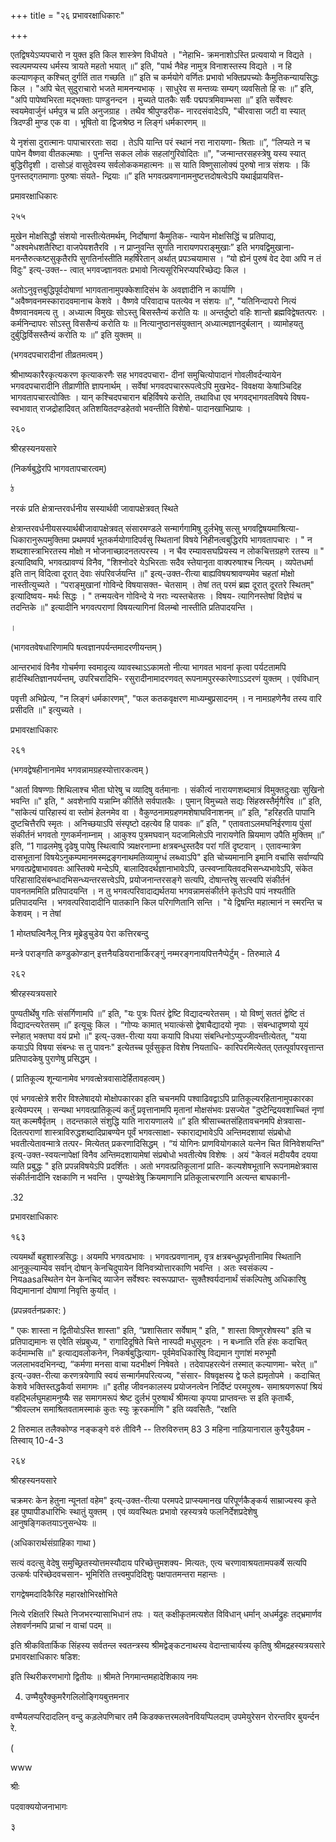 +++
title = "२६ प्रभावरक्षाधिकारः"

+++






एतद्विषयेऽप्यपचारो न युक्त इति किल शास्त्रेण विधीयते । "नेहाभि- क्रमनाशोऽस्ति प्रत्यवायो न विद्यते । स्वल्पमप्यस्य धर्मस्य त्रायते महतो भयात् ॥” इति, "पार्थ नैवेह नामुत्र विनाशस्तस्य विद्यते । न हि कल्याणकृत् कश्चित् दुर्गतिं तात गच्छति ॥” इति च कर्मयोगे वर्णितः प्रभावो भक्तिप्रपच्योः कैमुतिकन्यायसिद्धः किल । "अपि चेत् सुदुराचारो भजते मामनन्यभाक् । साधुरेव स मन्तव्यः सम्यग् व्यवसितो हि सः ॥” इति, "अपि पापेष्वभिरता मद्भक्ताः पाण्डुनन्दन । मुच्यते पातकैः सर्वैः पद्मपत्रमिवाम्भसा ॥” इति सर्वेश्वरः स्वयमेवार्जुनं धर्मपुत्र च प्रति अनुजग्राह । तथैव श्रीपुण्डरीक- नारदसंवादेऽपि, "चीरवासा जटी वा स्यात् त्रिदण्डी मुण्ड एक वा । भूषितो वा द्विजश्रेष्ठ न लिङ्गं धर्मकारणम् ॥ 

ये नृशंसा दुरात्मानः पापाचाररताः सदा । तेऽपि यान्ति परं स्थानं नरा नारायणा- श्रिताः ॥”, “लिप्यते न च पापेन वैष्णवा वीतकल्मषाः । पुनन्ति सकल लोकं सहलांगुरिवोदितः ॥", "जन्मान्तरसहस्त्रेषु यस्य स्यात् बुद्धिरीदृशी । दासोऽहं वासुदेवस्य सर्वलोककमहात्मनः ॥ स याति विष्णुसालोक्यं पुरुषो नात्र संशयः । किं पुनस्तद्गतमाणाः पुरुषाः संयते- न्द्रियाः ॥” इति भगवत्प्रवणानामनुष्टत्तदोषत्वेऽपि यथाईप्रायवित्त- 

प्रमावरक्षाधिकारः 

२५५ 

मुखेन मोक्षसिद्धौ संशयो नास्तीत्येतमर्थम्, निर्दोषाणां कैमुतिक- न्यायेन मोक्षसिद्धिं च प्रतिपाद्य, "अश्वमेधशतैरिष्टा वाजपेयशतैरवि । न प्राप्नुवन्ति सुगति नारायणपराङ्मुखाः” इति भगवद्विमुखाना- मनन्तैरुत्कष्टसुकृतैरपि सुगतिर्नास्तीति महर्षिरेतान् अर्थात् प्रपञ्चयामास । “यो ह्येनं पुरुषं वेद देवा अपि न तं विदुः" इत्य्-उक्त-- त्वात् भगवज्ज्ञानवतः प्रभावो नित्यसूरिभिरप्यपरिच्छेद्यः किल । 

अतोऽनुवृत्तबुद्धिपूर्वदोषाणां भागवतानामुपक्केशादिसंभ के अवज्ञादीनि न कार्याणि । "अवैष्णवनमस्कारादवमानाच केशवे । वैष्णवे परिवादाच पतत्येव न संशयः ॥", "यतिनिन्दापरो नित्यं वैष्णवानवमत्य तु । अध्यात्म विमुखः सोऽस्तु बिसस्तैन्यं करोति यः ॥ अन्तर्दुष्टो वहिः शान्तो ब्रह्मविद्वेषतत्परः । कर्मनिन्दापरः सोऽस्तु विससैन्यं करोति यः ॥ नित्यानुष्ठानसंयुक्तान् अध्यात्मज्ञानदुर्बलान् । व्यामोहयतु दुर्बुद्धिर्विसस्तैन्यं करोति यः ॥” इति युक्तम् ॥ 

(भगवदपचारादीनां तीव्रतमत्वम् ) 

श्रीभाष्यकारैरकृत्यकरण कृत्याकरणैः सह भगवदपचारा- दीनां समुचित्योपादानं गोवलीवर्दन्यायेन भगवदपचारादीनि तीव्राणीति ज्ञापनार्थम् । सर्वेषां भगवदपचाररूपत्वेऽपि मुखभेद- विवक्षया केषाञ्चिदिह भागवतापचारत्वोक्तिः । यान् कश्चिदपचारान बहिर्विषये करोति, तथाविधा एव भगवद्भागवतविषये विषय- स्वभावात् राजद्रोहादिवत् अतिशयितदण्डहेतवो भवन्तीति विशेषो- पादानखाभिप्रायः । 

२६० 

श्रीरहस्यनयसारे 

(निकर्षबुद्धेरपि भागवतापचारत्वम्) 

ঠ 

नरकं प्रति क्षेत्रान्तरवर्धनीय सस्यार्थवी जावापक्षेत्रवत् स्थिते 

क्षेत्रान्तरवर्धनीयसस्यार्थबीजावापक्षेत्रवत् संसारमण्डले सन्मार्गगामिषु दुर्लभेषु सत्सु भगवद्विषयमाश्रित्या- धिकारानुरूपमुक्तिमा प्रथमपर्व भूतकर्मयोगादिपर्वसु स्थितानां विषये निहीनत्वबुद्धिरपि भागवतापचारः । " न शब्दशास्त्राभिरतस्य मोक्षो न भोजनाच्छादनतत्परस्य । न चैव रम्यावसघप्रियस्य न लोकचित्तग्रहणे रतस्य ॥ " इत्यादिष्वपि, भगवत्प्रावण्यं विनैव, "शिश्नोदरे येऽभिरताः सदैव स्तेयानृता वाक्परुषाश्च नित्यम् । व्यपेतधर्मा इति तान् विदित्वा दूरात् देवाः संपरिवर्जयन्ति ॥" इत्य्-उक्त-रीत्या बाह्यविषयश्रावण्यमेव चहतां मोक्षो नास्तीत्युच्यते । “पराङ्मुखानां गोविन्दे विषयासक्त- चेतसाम् । तेषां तत् परमं ब्रह्म दूरात् दूरतरे स्थितम्" इत्यादिष्वय- मर्थः सिद्धः । " तन्मयत्वेन गोविन्दे ये नराः न्यस्तचेतसः । विषय- त्यागिनस्तेषां विज्ञेयं च तदन्तिके ॥" इत्यादीनि भगवत्पराणां विषयत्यागिनां विलम्बो नास्तीति प्रतिपादयन्ति । 

। 

(भागवतवेषधारिणामपि षत्वज्ञानपर्यन्तमादरणीयन्तम् ) 

आन्तरभावं विनैव गोचर्मणा स्वमादृत्य व्यावस्थाऽऽकामतो नीत्या भागवत भावनां कृत्वा पर्यटतामपि हार्दस्थितिज्ञानपर्यन्तम्, उपरिचरादिभि- रसुरादीनामादरणवत् रूपनामपुरस्कारेणाऽऽदरणं युक्तम् । एवंविधान् 

पवृत्ती अभिप्रेत्य, "न लिङ्गं धर्मकारणम्", "फल कतकवृक्षरण माध्यम्बुप्रसादनम् । न नामग्रहणेनैव तस्य वारि प्रसीदति ॥" इत्युच्यते । 

प्रभावरक्षाधिकारः 

२६१ 

(भगवद्वेषहीनानामेव भगवन्नामग्रहस्योत्तारकत्वम् ) 

"आर्ता विषण्णाः शिथिलाश्च भीता घोरेषु च व्यादिषु वर्तमानाः । संकीर्त्य नारायणशब्दमात्रं विमुक्तदुःखाः सुखिनो भवन्ति ॥" इति, " अवशेनापि यन्नाम्नि कीर्तिते सर्वपातकैः । पुमान् विमुच्यते सद्यः सिंहस्रस्तैर्मृगैरिव ॥” इति, "सांकेत्यं पारिहास्यं वा स्तोमं हेलनमेव वा । वैकुण्ठनामग्रहणमशेषाघविनाशनम् ॥” इति, "हरिहरति पापानि दुष्टचित्तैरपि स्मृतः । अनिच्छयाऽपि संस्पृष्टो दहत्येव हि पावकः ॥” इति, " एतावताऽलमघनिईरणाय पुंसां संकीर्तनं भगवतो गुणकर्मनाम्नाम् । आकुश्य पुत्रमघवान् यदजामिलोऽपि नारायणेति म्रियमाण उपैति मुक्तिम् ॥” इति, “1 गाढलमेषु दृढेषु पापेषु स्थित्वापि त्र्यक्षरनाम्ना क्षत्रबन्धुस्तदैव परां गतिं दृष्टवान् । एतावन्मात्रेण दासभूतानां विषयेऽनुकम्पमानमस्मद्रङ्गनाथमतिव्यामुग्धं लब्ध्वाऽपि" इति चोच्यमानानि इमानि वचांसि सर्वाण्यपि भगवत्प्रद्वेषाभाववतः आस्तिक्ये मन्देऽपि, बालादिवदर्थज्ञानाभावेऽपि, उत्स्वप्नायितवदभिसन्ध्यभावेऽपि, संकेत परिहासादिसंबन्धादभिसन्ध्यन्तरसत्त्वेऽपि, प्रयोजनान्तरसङ्गे सत्यपि, दोषान्तरेषु सत्स्वपि संकीर्तनं पावनतममिति प्रतिपादयन्ति । न तु भगवत्परिवादाद्यर्थतया भगवन्नामसंकीर्तने कृतेऽपि पापं नश्यतीति प्रतिपादयन्ति । भगवत्परिवादादीनि पातकानि किल परिगणितानि सन्ति । "ये द्विषन्ति महात्मानं न स्मरन्ति च केशवम् । न तेषां 

1 मोय्तघल्विनैलू नित्र मूब्रेडुचुडेय पेरा कत्तिरबन्दु 

मन्त्रे पराङ्गति कण्डुकोण्डान् इत्तनैयडियरानार्किरङ्गुं नम्मरङ्गनायपित्तनैप्पेर्टुम् - तिरुमाले 4 

२६२ 

श्रीरहस्यत्रयसारे 

पुण्यतीर्थेषु गतिः संसर्गिणामपि ॥” इति, "यः पुत्रः पितरं द्वेष्टि विद्यादन्यरेतसम् । यो विष्णुं सततं द्वेष्टि तं विद्यादन्त्यरेतसम् ॥” इत्यूचुः किल । “गोप्यः कामात् भयात्कंसो द्वेषाचैद्यादयो नृपाः । संबन्धादृष्णयो यूयं स्नेहात् भक्तघा वयं प्रभो ॥" इत्य्-उक्त-रीत्या यया कयापि विधया संबन्धिनोऽप्युज्जीवन्तीत्येतत्, "यया कयाऽपि विषया संबन्धः स तु पावनः" इत्येतच्च पूर्वसुकृत विशेष नियताधि- कारिपरमित्येतत् एतत्पूर्वापरवृत्तान्त प्रतिपादकेषु पुराणेषु प्रसिद्धम् । 

( प्रातिकूल्य शून्यानामेव भगवत्क्षेत्रवासादेर्हितावहत्वम् ) 

एवं भगवत्क्षेत्रे शरीर विश्लेषादयो मोक्षोपकारका इति चचनमपि पश्वाढिवद्वाऽपि प्रातिकूल्यरहितानामुपकारका इत्येवम्परम् । सन्यथा भगवत्प्रातिकूल्यं कर्तुं प्रवृत्तानामपि मृतानां मोक्षसंभवः प्रसज्येत "दुष्टेन्द्रियवशाच्चितं नृणां यत् कल्मषैर्वृतम् । तदन्तकाले संशुद्धि याति नारायणालये ॥” इति श्रीसाच्चतसंहितावचनमपि क्षेत्रवासा- दितत्पराणां शास्त्राविरुद्धशब्दादिप्राबण्येन पूर्वं भगवत्साक्षा- स्काराद्यभावेऽपि अन्तिमदशायां संप्रबोधो भवतीत्येतावन्मात्रे तत्पर- मित्येतत् प्रकरणादिसिद्धम् । “यं योगिनः प्राणवियोगकाले यत्नेन चित विनिवेशयन्ति" इत्य्-उक्त-स्वयत्नापेक्षां विनैव अन्तिमदशायामेषां संप्रबोधो भवतीत्येष विशेषः । अयं "केवलं मदीययैव दयया व्यति प्रबुद्धः " इति प्रपन्नविषयेऽपि प्रदर्शितः । अतो भगवत्प्रतिकूलानां प्राति- कल्यशेषभूतानि रूपनामक्षेत्रवास संकीर्तनादीनि रक्षकाणि न भवन्ति । पुण्यक्षेत्रेषु क्रियमाणानि प्रतिकूलाचरणानि अत्यन्त बाघकानी- 

.32 

प्रभावरक्षाधिकारः 

१६३ 

त्ययमर्थो बहुशास्त्रसिद्धः। अयमपि भगवत्प्रभावः । भगवत्प्रवणानाम्, वृत्र क्षत्रबन्धुप्रभृतीनामिव स्थितानि आनुकूल्याम्येव सर्वान् दोषान् केनचिदुपायेन विनिवत्र्योत्तारकाणि भवन्ति । अतः स्वसंकल्प - नियaasaस्थितेन येन केनचिद् व्याजेन सर्वेश्वरः स्वरूपप्राप्त- सुक्तैश्वर्यदानार्थं संकल्पितेषु अधिकारिषु विद्यमानानां दोषाणां निवृत्ति कुर्यात् । 

(प्रपन्नवर्तनप्रकार: ) 

" एकः शास्ता न द्वितीयोऽस्ति शास्ता" इति, “प्रशासितार सर्वेषाम् " इति, " शास्ता विष्णुरशेषस्य" इति च प्रतिपाद्यमानः स एवेति संप्रबुध्य, " रागादिदूषिते चित्ते नास्पदी मधुसूदनः । न बध्नाति रति हंसः कदाचित् कर्दमाम्भसि ॥" इत्याद्यवलोकनेन, निकर्षबुद्धित्याग- पूर्वमेवधिकारिषु विद्यमान गुणांशं मरुभूमौ जललाभवदभिनन्द्य, “कर्मणा मनसा वाचा यदभीक्ष्णं निषेवते । तदेवापहरत्येनं तस्मात् कल्याणमा- चरेत् ॥" इत्य्-उक्त-रीत्या करणत्रयेणापि स्वयं सन्मार्गमपरित्यज्य, "संसार- विषवृक्षस्य द्वे फले ह्यमृतोपमे । कदाचित् केशवे भक्तिस्तद्धकैर्वा समागमः ॥" इतीह जीवनकालस्य प्रयोजनत्वेन निर्दिष्टं परमपुरुष- समाश्रयणरूपां श्रियं वहद्भिर्लघुमहामनुष्यैः सह समागमरूपं श्रेष्ट दुर्लभं पुरुषार्थं श्रीमत्या कृपया प्राप्तवन्तः स इति कृतार्थैः, “श्रीवल्लभ समाश्रितवतामस्माकं कुतः स्युः क्रूरकर्माणि " इति व्यवसितैः, “रक्षति 

2 तिरुमाल तलैक्कोण्ड नङ्कङ्गे वरुं तीविनै -- तिरुविरुत्तम् 83 3 महिना नाड़ियानाराल कुरैयुडैयम - तिस्वाय् 10-4-3 

२६४ 

श्रीरहस्यनयसारे 

चक्रमरः केन हेतुना न्यूनतां वहेम" इत्य्-उक्त-रीत्या परमपदे प्राप्स्यमानख परिपूर्णकैङ्कर्य साम्राज्यस्य कृते इह पुष्पापीडधारिभिः स्थातुं युक्तम् । एवं व्यवस्थितः प्रभावो रहस्यत्रये फलनिर्देशप्रदेशेषु आनुषङ्गिकतयाऽनुसन्धेयः ॥ 

(अधिकारार्थसंग्राहिका गाथा ) 

सत्यं वदत्सु वेदेषु समुच्छ्रितस्योत्तमस्यौदाय परिच्छेत्तुमशक्य- मित्यतः, एत्य चरणावाश्रयतामपकर्षे सत्यपि उत्कर्षः परिच्छेदवचसान- भूमिरिति तत्त्वमुपदिदिशुः पक्षपातमन्तरा महान्तः । 

रागद्वेषमदादिकैरिह महारक्षोभिरक्षोभिते 

नित्ये रक्षितरि स्थिते निजभरन्यासाभिधानं तपः । यत् कक्षीकृतमत्यशेत विविधान् धर्मान् अधर्मद्रुहः तद्भ्रमार्णव लेशवर्णनमपि प्राचां न वाचां पदम् ॥ 

इति श्रीकवितार्किक सिंहस्य सर्वतन्ल स्वतन्त्रस्य श्रीमद्वेङ्कटनाथस्य वेदान्ताचार्यस्य कृतिषु श्रीमद्रहस्यत्रयसारे प्रभावरक्षाधिकारः षडिश: 

इति स्थिरीकरणभागो द्वितीयः ॥ श्रीमते निगमान्तमहादेशिकाय नमः 

4. उण्मैयुरैक्कुमरैगलिलोङ्गियबुत्तमनार 

वण्मैयलप्परिदादलिन् वन्दु कड़लेपणिचार तमै किडक्कत्तरमलवेनवियप्पिलदाम् उपमेयुरेसन रोरन्तविर बुयर्न्दन रे. 

( 

www 

श्रीः 

पदवाक्ययोजनाभागः 

३ 
